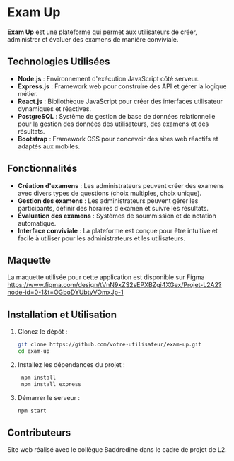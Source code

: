 # Exam Up

**Exam Up** est une plateforme qui permet aux utilisateurs de créer, administrer et évaluer des examens de manière conviviale.

## Technologies Utilisées

- **Node.js** : Environnement d'exécution JavaScript côté serveur.
- **Express.js** : Framework web pour construire des API et gérer la logique métier.
- **React.js** : Bibliothèque JavaScript pour créer des interfaces utilisateur dynamiques et réactives.
- **PostgreSQL** : Système de gestion de base de données relationnelle pour la gestion des données des utilisateurs, des examens et des résultats.
- **Bootstrap** : Framework CSS pour concevoir des sites web réactifs et adaptés aux mobiles.

## Fonctionnalités

- **Création d'examens** : Les administrateurs peuvent créer des examens avec divers types de questions (choix multiples, choix unique).
- **Gestion des examens** : Les administrateurs peuvent gérer les participants, définir des horaires d'examen et suivre les résultats.
- **Évaluation des examens** : Systèmes de soummission et de notation automatique.
- **Interface conviviale** : La plateforme est conçue pour être intuitive et facile à utiliser pour les administrateurs et les utilisateurs.

## Maquette

La maquette utilisée pour cette application est disponible sur Figma https://www.figma.com/design/tVnN9xZS2sEPXBZgi4XGex/Projet-L2A2?node-id=0-1&t=OGboDYUbtyVOmxJp-1

## Installation et Utilisation

1. Clonez le dépôt :
   ```bash
   git clone https://github.com/votre-utilisateur/exam-up.git
   cd exam-up

2. Installez les dépendances du projet :
   ```bash
    npm install
    npm install express

3. Démarrer le serveur :
   ```bash
   npm start

## Contributeurs 

Site web réalisé avec le collègue Baddredine dans le cadre de projet de L2.
   

